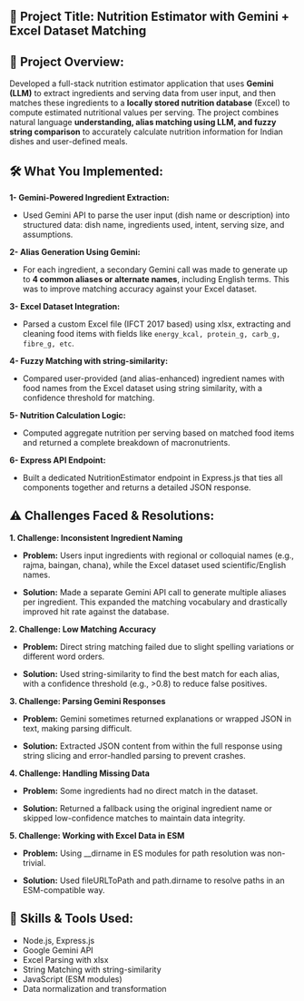 ## 🧠 Project Title: Nutrition Estimator with Gemini + Excel Dataset Matching
## 📌 Project Overview:
Developed a full-stack nutrition estimator application that uses **Gemini (LLM)** to extract ingredients and serving data from user input, and then matches these ingredients to a **locally stored nutrition database** (Excel) to compute estimated nutritional values per serving. The project combines natural language **understanding, alias matching using LLM, and fuzzy string comparison** to accurately calculate nutrition information for Indian dishes and user-defined meals.

## 🛠 What You Implemented:
**1- Gemini-Powered Ingredient Extraction:**

- Used Gemini API to parse the user input (dish name or description) into structured data: dish name, ingredients used, intent, serving size, and assumptions.

**2- Alias Generation Using Gemini:**

- For each ingredient, a secondary Gemini call was made to generate up to **4 common aliases or alternate names**, including English terms. This was to improve matching accuracy against your Excel dataset.

**3- Excel Dataset Integration:**

- Parsed a custom Excel file (IFCT 2017 based) using xlsx, extracting and cleaning food items with fields like `energy_kcal, protein_g, carb_g, fibre_g, etc`.

**4- Fuzzy Matching with string-similarity:**

- Compared user-provided (and alias-enhanced) ingredient names with food names from the Excel dataset using string similarity, with a confidence threshold for matching.

**5- Nutrition Calculation Logic:**

- Computed aggregate nutrition per serving based on matched food items and returned a complete breakdown of macronutrients.

**6- Express API Endpoint:**

- Built a dedicated NutritionEstimator endpoint in Express.js that ties all components together and returns a detailed JSON response.

## ⚠️ Challenges Faced & Resolutions:
**1. Challenge: Inconsistent Ingredient Naming**
- **Problem:** Users input ingredients with regional or colloquial names (e.g., rajma, baingan, chana), while the Excel dataset used scientific/English names.

- **Solution:** Made a separate Gemini API call to generate multiple aliases per ingredient. This expanded the matching vocabulary and drastically improved hit rate against the database.

**2. Challenge: Low Matching Accuracy**
- **Problem:** Direct string matching failed due to slight spelling variations or different word orders.

- **Solution:** Used string-similarity to find the best match for each alias, with a confidence threshold (e.g., >0.8) to reduce false positives.

**3. Challenge: Parsing Gemini Responses**
- **Problem:** Gemini sometimes returned explanations or wrapped JSON in text, making parsing difficult.

- **Solution:** Extracted JSON content from within the full response using string slicing and error-handled parsing to prevent crashes.

**4. Challenge: Handling Missing Data**
- **Problem:** Some ingredients had no direct match in the dataset.

- **Solution:** Returned a fallback using the original ingredient name or skipped low-confidence matches to maintain data integrity.

**5. Challenge: Working with Excel Data in ESM**
- **Problem:** Using __dirname in ES modules for path resolution was non-trivial.

- **Solution:** Used fileURLToPath and path.dirname to resolve paths in an ESM-compatible way.

## 🚀 Skills & Tools Used:
- Node.js, Express.js
- Google Gemini API
- Excel Parsing with xlsx
- String Matching with string-similarity
- JavaScript (ESM modules)
- Data normalization and transformation

